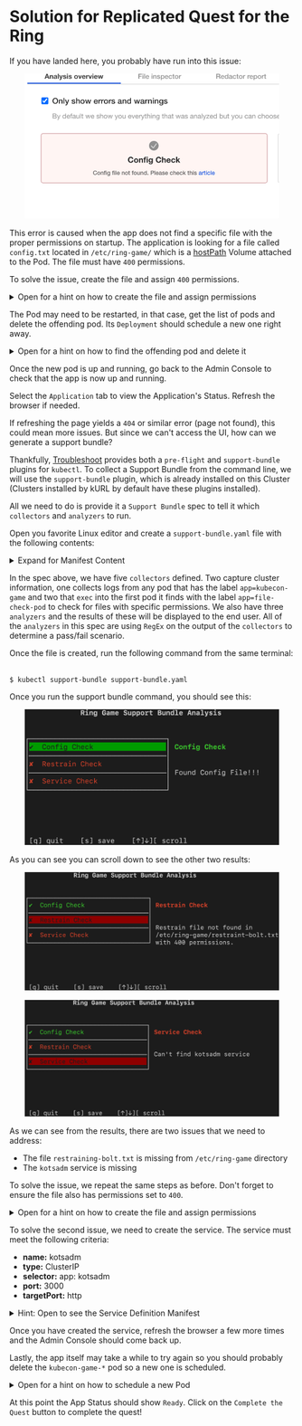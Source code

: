 <h1> Solution for Replicated Quest for the Ring </h1>

If you have landed here, you probably have run into this issue:

<p align="center"><img src="tile.png" width=450 ></img></p>

This error is caused when the app does not find a specific file with the proper permissions on startup. The application is looking for a file called `config.txt` located in `/etc/ring-game/` which is a [hostPath](https://kubernetes.io/docs/concepts/storage/volumes/#hostpath) Volume attached to the Pod. The file must have `400` permissions.

To solve the issue, create the file and assign `400` permissions.

<details>
  <summary>Open for a hint on how to create the file and assign permissions</summary>

To create the file with the proper permissions run the following command on the terminal:

```shell
$ sudo touch /etc/ring-game/config.txt
$ sudo chmod 400 /etc/ring-game/config.txt
```

</details>

The Pod may need to be restarted, in that case, get the list of pods and delete the offending pod. Its ```Deployment``` should schedule a new one right away.

<details>
  <summary>Open for a hint on how to find the offending pod and delete it</summary>

To get the list of pods, run the following command:

```shell
$ kubectl get pods
```

You should see an output similar to this:

```shell

NAME                                  READY   STATUS                  RESTARTS   AGE
file-check-pod-76c6bc76d-7xk2d        1/1     Running                 0          9m57s
kotsadm-7d68c66d9-wbx5t               1/1     Running                 0          87m
kotsadm-postgres-0                    1/1     Running                 0          87m
kubecon-game-77b49b445-mwfvn          0/1     Init:CrashLoopBackOff   6          9m57s
kurl-proxy-kotsadm-75cf6dcf54-m74vm   1/1     Running                 0          87m


```

The offending pod is the one in the `Init:CrashLoopBackOff` STATUS. To delete the pod, run the following command:

```shell

$ kubectl delete pod kubecon-game-77b49b445-mwfvn

```
</details>

Once the new pod is up and running, go back to the Admin Console to check that the app is now up and running.

Select the `Application` tab to view the Application's Status. Refresh the browser if needed.

If refreshing the page yields a `404` or similar error (page not found), this could mean more issues. But since we can't access the UI, how can we generate a support bundle?

Thankfully, [Troubleshoot](https://troubleshoot.sh) provides both a `pre-flight` and `support-bundle` plugins for `kubectl`. To collect a Support Bundle from the command line, we will use the `support-bundle` plugin, which is already installed on this Cluster (Clusters installed by kURL by default have these plugins installed).

All we need to do is provide it a `Support Bundle` spec to tell it which `collectors` and `analyzers` to run.

Open you favorite Linux editor and create a `support-bundle.yaml` file with the following contents:

<details> 
  <summary>Expand for Manifest Content</summary>
  
```yaml

apiVersion: troubleshoot.sh/v1beta2
kind: SupportBundle
metadata:
  name: ring-game
spec:
  collectors:
    - clusterInfo: {}
    - clusterResources: {}
    - logs:
        selector:
          - app=kubecon-game
        namespace: default
        limits:
          maxAge: 30d
          maxLines: 10000
    - exec:
        name: check-config
        collectorName: check-config
        selector:
          - app=file-check-pod
        namespace: default
        args:
        - stat
        - -c
        - "%a"
        - /etc/ring-game/config.txt
    - exec:
        name: check-restrain
        collectorName: check-restrain
        selector:
          - app=file-check-pod
        namespace: default
        args:
        - stat
        - -c
        - "%a"
        - /etc/ring-game/restraining-bolt.txt 
     
  analyzers:
    - textAnalyze:
        checkName: Config Check
        fileName: check-config/default/*/check-config-*.txt
        regex: '400'
        outcomes:
          - pass:
              message: Found Config File!!!
          - fail:
              message: Config file not found. Please check this [article](https://github.com/replicatedhq/kotsapps/blob/kc2021-ring-game/kubecon-2021-ring-game/content/solutions/easysolve.md)
    - textAnalyze:
        checkName: Restrain Check
        fileName: check-restrain/default/*/check-restrain-*.txt
        regex: '400'
        outcomes:
          - pass:
              message: Found Restraint File!!!
          - fail:
              message: Restrain file not found in /etc/ring-game/restraining-bolt.txt with 400 permissions.
    - textAnalyze:
        checkName: Service Check
        fileName: cluster-resources/services/default.json
        regex: '"name": "kotsadm"'
        outcomes:
          - pass:
              message: "kotsadm service found!"
          - fail:
              message: "Can't find kotsadm service"

```

</details>

In the spec above, we have five `collectors` defined. Two capture cluster information, one collects logs from any pod that has the label `app=kubecon-game` and two that `exec` into the first pod it finds with the label `app=file-check-pod` to check for files with specific permissions. We also have three `analyzers` and the results of these will be displayed to the end user. All of the `analyzers` in this spec are using `RegEx` on the output of the `collectors` to determine a pass/fail scenario.

Once the file is created, run the following command from the same terminal:

```shell

$ kubectl support-bundle support-bundle.yaml

```

Once you run the support bundle command, you should see this:

<p align="center"><img src="sboutput1.png" width=450 ></img></p>

As you can see you can scroll down to see the other two results:

<p align="center"><img src="sboutput2.png" width=450 ></img></p>
<p align="center"><img src="sboutput3.png" width=450 ></img></p>

As we can see from the results, there are two issues that we need to address:

* The file `restraining-bolt.txt` is missing from `/etc/ring-game` directory
* The `kotsadm` service is missing

To solve the issue, we repeat the same steps as before. Don't forget to ensure the file also has permissions set to `400`.

<details>
  <summary>Open for a hint on how to create the file and assign permissions</summary>

To create the file with the proper permissions run the following command on the terminal:

```shell
$ sudo touch /etc/ring-game/restraining-bolt.txt
$ sudo chmod 400 /etc/ring-game/restraining-bolt.txt
```

</details>


To solve the second issue, we need to create the service. The service must meet the following criteria:

* **name:** kotsadm
* **type:** ClusterIP
* **selector:** app: kotsadm
* **port:** 3000
* **targetPort:** http


<details>
  <summary>Hint: Open to see the Service Definition Manifest</summary>

Create a file called `kotsadm.yaml` in your local directory. For example:
  
```shell
 $ vi kotsadm.yaml
```
 
Once in the file, paste the following content
   
```yaml

apiVersion: v1
kind: Service
metadata:
  labels:
    kots.io/backup: velero
    kots.io/kotsadm: "true"
  name: kotsadm
  namespace: default
spec:
  ports:
  - name: http
    port: 3000
    targetPort: http
  selector:
    app: kotsadm
  type: ClusterIP
status:
  loadBalancer: {}

```
  
  Save the file, and run the following command to create the service:
  
```shell
$ kubectl apply -f kotsadm.yaml
```
    
  
</details>

Once you have created the service, refresh the browser a few more times and the Admin Console should come back up. 

Lastly, the app itself may take a while to try again so you should probably delete the `kubecon-game-*` pod so a new one is scheduled.

<details>
  <summary>Open for a hint on how to schedule a new Pod</summary>

To get the list of pods, run the following command:

```shell
$ kubectl get pods
```

You should see an output similar to this:

```shell

NAME                                  READY   STATUS                  RESTARTS   AGE
file-check-pod-76c6bc76d-7xk2d        1/1     Running                 0          9m57s
kotsadm-7d68c66d9-wbx5t               1/1     Running                 0          87m
kotsadm-postgres-0                    1/1     Running                 0          87m
kubecon-game-77b49b445-mwfvn          0/1     Init:CrashLoopBackOff   6          9m57s
kurl-proxy-kotsadm-75cf6dcf54-m74vm   1/1     Running                 0          87m


```

The offending pod is the one in the `Init:CrashLoopBackOff` STATUS. To delete the pod, run the following command:

```shell

$ kubectl delete pod kubecon-game-77b49b445-mwfvn

```
</details>

At this point the App Status should show `Ready`. Click on the `Complete the Quest` button to complete the quest!
